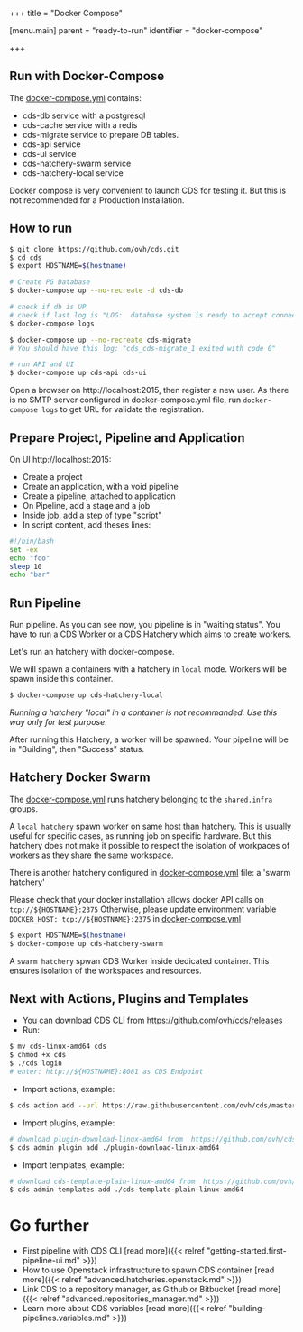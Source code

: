 +++
title = "Docker Compose"

[menu.main]
parent = "ready-to-run"
identifier = "docker-compose"

+++

## Run with Docker-Compose

The [docker-compose.yml](https://github.com/ovh/cds/blob/master/docker-compose.yml) contains:

- cds-db service with a postgresql
- cds-cache service with a redis
- cds-migrate service to prepare DB tables.
- cds-api service
- cds-ui service
- cds-hatchery-swarm service
- cds-hatchery-local service

Docker compose is very convenient to launch CDS for testing it. But this is not recommended for a Production Installation.

## How to run

```bash
$ git clone https://github.com/ovh/cds.git
$ cd cds
$ export HOSTNAME=$(hostname)

# Create PG Database
$ docker-compose up --no-recreate -d cds-db

# check if db is UP
# check if last log is "LOG:  database system is ready to accept connections"
$ docker-compose logs

$ docker-compose up --no-recreate cds-migrate
# You should have this log: "cds_cds-migrate_1 exited with code 0"

# run API and UI
$ docker-compose up cds-api cds-ui

```

Open a browser on http://localhost:2015, then register a new user.
As there is no SMTP server configured in docker-compose.yml file,
run `docker-compose logs` to get URL for validate the registration.

## Prepare Project, Pipeline and Application

On UI http://localhost:2015:

- Create a project
- Create an application, with a void pipeline
- Create a pipeline, attached to application
- On Pipeline, add a stage and a job
- Inside job, add a step of type "script"
- In script content, add theses lines:

```bash
#!/bin/bash
set -ex
echo "foo"
sleep 10
echo "bar"
```

## Run Pipeline

Run pipeline. As you can see now, you pipeline is in "waiting status". You have
to run a CDS Worker or a CDS Hatchery which aims to create workers.

Let's run an hatchery with docker-compose.

We will spawn a containers with a hatchery in `local` mode. Workers will be spawn inside this container.

```bash
$ docker-compose up cds-hatchery-local
```

*Running a hatchery "local" in a container is not recommanded. Use this way only for test purpose*.

After running this Hatchery, a worker will be spawned. Your pipeline will be in "Building", then "Success" status.

## Hatchery Docker Swarm

The [docker-compose.yml](https://github.com/ovh/cds/blob/master/docker-compose.yml) runs hatchery belonging to the `shared.infra` groups.

A `local hatchery` spawn worker on same host than hatchery. This is usually useful for specific cases, as
running job on specific hardware.
But this hatchery does not make it possible to respect the isolation of workpaces
of workers as they share the same workspace.

There is another hatchery configured in [docker-compose.yml](https://github.com/ovh/cds/blob/master/docker-compose.yml) file: a 'swarm hatchery'

Please check that your docker installation allows docker API calls on `tcp://${HOSTNAME}:2375`
Otherwise, please update environment variable `DOCKER_HOST: tcp://${HOSTNAME}:2375` in
[docker-compose.yml](https://github.com/ovh/cds/blob/master/docker-compose.yml)

```bash
$ export HOSTNAME=$(hostname)
$ docker-compose up cds-hatchery-swarm
```

A `swarm hatchery` spwan CDS Worker inside dedicated container.
This ensures isolation of the workspaces and resources.

## Next with Actions, Plugins and Templates

- You can download CDS CLI from https://github.com/ovh/cds/releases
- Run:
```bash
$ mv cds-linux-amd64 cds
$ chmod +x cds
$ ./cds login
# enter: http://${HOSTNAME}:8081 as CDS Endpoint
```

- Import actions, example:
```bash
$ cds action add --url https://raw.githubusercontent.com/ovh/cds/master/contrib/actions/cds-docker-package.hcl
```

- Import plugins, example:
```bash
# download plugin-download-linux-amd64 from  https://github.com/ovh/cds/releases
$ cds admin plugin add ./plugin-download-linux-amd64
```

- Import templates, example:
```bash
# download cds-template-plain-linux-amd64 from  https://github.com/ovh/cds/releases
$ cds admin templates add ./cds-template-plain-linux-amd64
```

# Go further

- First pipeline with CDS CLI [read more]({{< relref "getting-started.first-pipeline-ui.md" >}})
- How to use Openstack infrastructure to spawn CDS container [read more]({{< relref "advanced.hatcheries.openstack.md" >}})
- Link CDS to a repository manager, as Github or Bitbucket [read more]({{< relref "advanced.repositories_manager.md" >}})
- Learn more about CDS variables [read more]({{< relref "building-pipelines.variables.md" >}})
